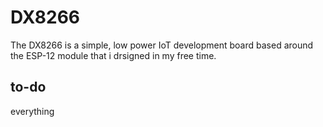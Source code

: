 # DX8266

The DX8266 is a simple, low power IoT development board based around the ESP-12 module that i drsigned in my free time. 

## to-do

everything
